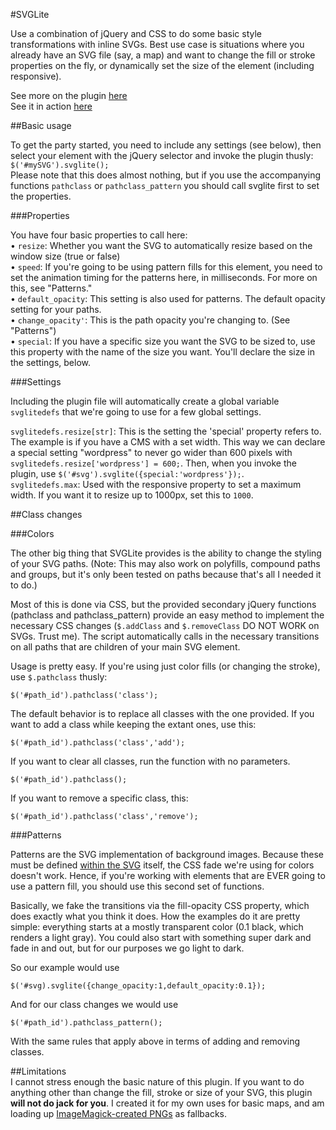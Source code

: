 #SVGLite

Use a combination of jQuery and CSS to do some basic style transformations with inline SVGs. Best use case is situations where you already have an SVG file (say, a map) and want to change the fill or stroke properties on the fly, or dynamically set the size of the element (including responsive).

See more on the plugin [here](http://unjournalist.com/svglite-jquery-plugin-for-manipulating-svg-fills-strokes-and-sizing/)  
See it in action [here](http://zedley.github.io/svglite/)

##Basic usage

To get the party started, you need to include any settings (see below), then select your element with the jQuery selector and invoke the plugin thusly:  
`$('#mySVG').svglite();`  
Please note that this does almost nothing, but if you use the accompanying functions `pathclass` or `pathclass_pattern` you should call svglite first to set the properties.

###Properties

You have four basic properties to call here:  
• `resize`: Whether you want the SVG to automatically resize based on the window size (true or false)  
• `speed`: If you're going to be using pattern fills for this element, you need to set the animation timing for the patterns here, in milliseconds. For more on this, see "Patterns."  
• `default_opacity`: This setting is also used for patterns. The default opacity setting for your paths.  
• `change_opacity'`: This is the path opacity you're changing to. (See "Patterns")  
• `special`: If you have a specific size you want the SVG to be sized to, use this property with the name of the size you want. You'll declare the size in the settings, below.

###Settings

Including the plugin file will automatically create a global variable `svglitedefs` that we're going to use for a few global settings. 

`svglitedefs.resize[str]`: This is the setting the 'special' property refers to. The example is if you have a CMS with a set width. This way we can declare a special setting "wordpress" to never go wider than 600 pixels with `svglitedefs.resize['wordpress'] = 600;`. Then, when you invoke the plugin, use `$('#svg').svglite({special:'wordpress'});`.  
`svglitedefs.max`: Used with the responsive property to set a maximum width. If you want it to resize up to 1000px, set this to `1000`.

##Class changes

###Colors

The other big thing that SVGLite provides is the ability to change the styling of your SVG paths. (Note: This may also work on polyfills, compound paths and groups, but it's only been tested on paths because that's all I needed it to do.)

Most of this is done via CSS, but the provided secondary jQuery functions (pathclass and pathclass_pattern) provide an easy method to implement the necessary CSS changes (`$.addClass` and `$.removeClass` DO NOT WORK on SVGs. Trust me). The script automatically calls in the necessary transitions on all paths that are children of your main SVG element.

Usage is pretty easy. If you're using just color fills (or changing the stroke), use `$.pathclass` thusly:  

`$('#path_id').pathclass('class');`

The default behavior is to replace all classes with the one provided. If you want to add a class while keeping the extant ones, use this:

`$('#path_id').pathclass('class','add');`

If you want to clear all classes, run the function with no parameters.

`$('#path_id').pathclass();`

If you want to remove a specific class, this:

`$('#path_id').pathclass('class','remove');`

###Patterns

Patterns are the SVG implementation of background images. Because these must be defined [within the SVG](http://stackoverflow.com/a/3798797/645364) itself, the CSS fade we're using for colors doesn't work. Hence, if you're working with elements that are EVER going to use a pattern fill, you should use this second set of functions.

Basically, we fake the transitions via the fill-opacity CSS property, which does exactly what you think it does. How the examples do it are pretty simple: everything starts at a mostly transparent color (0.1 black, which renders a light gray). You could also start with something super dark and fade in and out, but for our purposes we go light to dark.

So our example would use

`$('#svg).svglite({change_opacity:1,default_opacity:0.1});`

And for our class changes we would use

`$('#path_id').pathclass_pattern();`

With the same rules that apply above in terms of adding and removing classes.

##Limitations  
I cannot stress enough the basic nature of this plugin. If you want to do anything other than change the fill, stroke or size of your SVG, this plugin **will not do jack for you**. I created it for my own uses for basic maps, and am loading up [ImageMagick-created PNGs](http://stackoverflow.com/questions/4809194/convert-svg-image-to-png-with-php) as fallbacks.